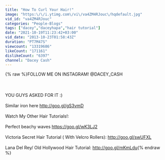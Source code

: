 ```yaml
---
title: "How To Curl Your Hair!"
image: "https:\/\/i.ytimg.com\/vi\/va4ZM4RJouc\/hqdefault.jpg"
vid_id: "va4ZM4RJouc"
categories: "People-Blogs"
tags: ["dacey","daceyhapa","hair tutorial"]
date: "2021-10-19T11:23:42+03:00"
vid_date: "2013-10-23T01:58:43Z"
duration: "PT7M47S"
viewcount: "13319686"
likeCount: "171161"
dislikeCount: "6397"
channel: "Dacey Cash"
---
```

{% raw %}FOLLOW ME ON INSTAGRAM! @DACEY_CASH<br /><br /><br /><br />YOU GUYS ASKED FOR IT :)<br /><br />Similar iron here <a rel="nofollow" target="blank" href="http://goo.gl/gS3vmD">http://goo.gl/gS3vmD</a><br /><br />Watch My Other Hair Tutorials!:<br /><br />Perfect beachy waves <a rel="nofollow" target="blank" href="https://goo.gl/wK3LJ2">https://goo.gl/wK3LJ2</a><br /><br />Victoria Secret Hair Tutorial ( With Velcro Rollers): <a rel="nofollow" target="blank" href="http://goo.gl/swUFXL">http://goo.gl/swUFXL</a><br /><br />Lana Del Rey/ Old Hollywood Hair Tutorial: <a rel="nofollow" target="blank" href="http://goo.gl/mKmLdu">http://goo.gl/mKmLdu</a>{% endraw %}
